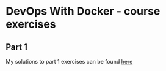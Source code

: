 # DevOps With Docker - course exercises

## Part 1

My solutions to part 1 exercises can be found [here](https://github.com/noorary/devopswithdocker-course/blob/master/part1/part1.md)




